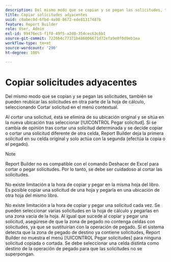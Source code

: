 ```yaml
---
description: Del mismo modo que se copian y se pegan las solicitudes, también se pueden reubicar las solicitudes en otra parte de la hoja de cálculo, seleccionando Cortar solicitud en el menú contextual.
title: Copiar solicitudes adyacentes
uuid: c8abec0d-6fbd-4a98-8672-ede81317487b
feature: Report Builder
role: User, Admin
exl-id: 99476ec5-f1f0-49f5-a2d8-354cec63c6b1
source-git-commit: 7226b4c77371b486006671d72efa9e0f0d9eb1ea
workflow-type: tm+mt
source-wordcount: '290'
ht-degree: 100%

---
```


# Copiar solicitudes adyacentes

Del mismo modo que se copian y se pegan las solicitudes, también se pueden reubicar las solicitudes en otra parte de la hoja de cálculo, seleccionando Cortar solicitud en el menú contextual.

Al cortar una solicitud, ésta se elimina de su ubicación original y se sitúa en la nueva ubicación tras seleccionar [!UICONTROL Pegar solicitud]. Si se cambia de opinión tras cortar una solicitud determinada y se decide copiar o cortar una solicitud diferente de otra celda, Report Builder deja la primera solicitud en su celda original y solo actúa con la segunda (efectúa la copia o el pegado).

>[!NOTE]
>
>Report Builder no es compatible con el comando Deshacer de Excel para cortar o pegar solicitudes. Por lo tanto, se debe ser cuidadoso al cortar las solicitudes.

No existe limitación a la hora de copiar y pegar en la misma hoja del libro. Es posible copiar una solicitud de una hoja y pegarla en una ubicación de otra hoja del mismo libro.

No existe limitación a la hora de copiar y pegar una solicitud cada vez. Se pueden seleccionar varias solicitudes en la hoja de cálculo y pegarlas en una zona vacía de la hoja. Al igual que sucede al copiar y pegar una solicitud, asegúrese de que la zona de pegado no contenga celdas con solicitudes, ya que se sustituirían con la operación de pegado. Si el sistema detecta que la zona de pegado de destino ya contiene solicitudes, Report Builder no muestra el menú [!UICONTROL Pegar solicitudes] para ninguna solicitud copiada o cortada. Se debe seleccionar una celda distinta como destino de la operación de pegado para que las solicitudes no se superpongan.
